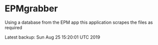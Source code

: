 # EPMgrabber
Using a database from the EPM app this application scrapes the files as required


Latest backup: Sun Aug 25 15:20:01 UTC 2019
